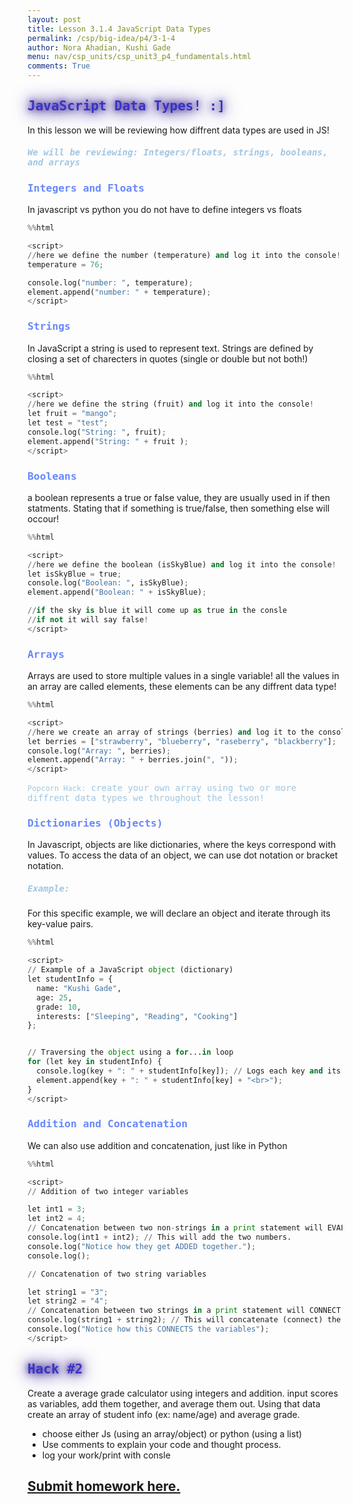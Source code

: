```yaml
---
layout: post
title: Lesson 3.1.4 JavaScript Data Types
permalink: /csp/big-idea/p4/3-1-4
author: Nora Ahadian, Kushi Gade
menu: nav/csp_units/csp_unit3_p4_fundamentals.html
comments: True
---
```


<style>
    .glow {
        color: #3634c7; /* Text color */
        text-shadow: 0 0 10px #3d238c, 0 0 20px #3d238c, 0 0 30px #3d238c; /* Glowing effect on text */
        transition: all 0.3s ease-in-out;
    }
</style>

## <span class="glow" style="font-family: Monospace;">JavaScript Data Types! :]</span>

In this lesson we will be reviewing how diffrent data types are used in JS!

##### <span style="font-family: Monospace; color: #a2c6e0">We will be reviewing: Integers/floats, strings, booleans, and arrays</span>

### <span style="font-family: Monospace; color: #6888fc">Integers and Floats</span>

In javascript vs python you do not have to define integers vs floats


```python
%%html

<script>
//here we define the number (temperature) and log it into the console!
temperature = 76;

console.log("number: ", temperature);
element.append("number: " + temperature);
</script>
```



<script>
//here we define the number (temperature) and log it into the console!
let temperature = 76;
console.log("number: ", temperature);
element.append("number: " + temperature);
</script>



### <span style="font-family: Monospace; color: #6888fc">Strings</span>

In JavaScript a string is used to represent text.  Strings are defined by closing a set of charecters in quotes (single or double but not both!)


```python
%%html

<script>
//here we define the string (fruit) and log it into the console!
let fruit = "mango";
let test = "test";
console.log("String: ", fruit);
element.append("String: " + fruit );
</script>
```



<script>
//here we define the string (fruit) and log it into the console!
let fruit = "mango";
let test = "test";
console.log("String: ", fruit);
element.append("String: " + fruit );
</script>



### <span style="font-family: Monospace; color: #6888fc">Booleans</span>

a boolean represents a true or false value, they are usually used in if then statments. Stating that if something is true/false, then something else will occour!


```python
%%html

<script>
//here we define the boolean (isSkyBlue) and log it into the console!
let isSkyBlue = true;
console.log("Boolean: ", isSkyBlue);
element.append("Boolean: " + isSkyBlue);

//if the sky is blue it will come up as true in the consle 
//if not it will say false!
</script>
```



<script>
//here we define the boolean (isSkyBlue) and log it into the console!
let isSkyBlue = true;
console.log("Boolean: ", isSkyBlue);
element.append("Boolean: " + isSkyBlue);

//if the sky is blue it will come up as true in the consle 
//if not it will say false!
</script>



### <span style="font-family: Monospace; color: #6888fc">Arrays</span>

Arrays are used to store multiple values in a single variable!  all the values in an array are called elements,  these elements can be any diffrent data type!


```python
%%html

<script>
//here we create an array of strings (berries) and log it to the console!
let berries = ["strawberry", "blueberry", "raseberry", "blackberry"];
console.log("Array: ", berries);
element.append("Array: " + berries.join(", "));
</script>
```



<script>
//here we create an array of strings (berries) and log it to the console!
let berries = ["strawberry", "blueberry", "raseberry", "blackberry"];
console.log("Array: ", berries);
element.append("Array: " + berries.join(", "));
</script>



<span style="font-family: Monospace; color: #a2c6e0">`Popcorn Hack:` create your own array using two or more diffrent data types we throughout the lesson! </span>

### <span style="font-family: Monospace; color: #6888fc">Dictionaries (Objects)</span>

In Javascript, objects are like dictionaries, where the keys correspond with values. To access the data of an object, we can use dot notation or bracket notation.

##### <span style="font-family: Monospace; color: #a2c6e0">Example:</span>

For this specific example, we will declare an object and iterate through its key-value pairs.



```python
%%html

<script>
// Example of a JavaScript object (dictionary)
let studentInfo = {
  name: "Kushi Gade",
  age: 25,
  grade: 10,
  interests: ["Sleeping", "Reading", "Cooking"]
};


// Traversing the object using a for...in loop
for (let key in studentInfo) {
  console.log(key + ": " + studentInfo[key]); // Logs each key and its associated value
  element.append(key + ": " + studentInfo[key] + "<br>");
}
</script>
```



<script>
// Example of a JavaScript object (dictionary)
let studentInfo = {
  name: "Kushi Gade",
  age: 25,
  grade: 10,
  interests: ["Sleeping", "Reading", "Cooking"]
};


// Traversing the object using a for...in loop
for (let key in studentInfo) {
  console.log(key + ": " + studentInfo[key]); // Logs each key and its associated value
  element.append(key + ": " + studentInfo[key] + "<br>");
}
</script>



### <span style="font-family: Monospace; color: #6888fc">Addition and Concatenation</span>

We can also use addition and concatenation, just like in Python


```python
%%html

<script>
// Addition of two integer variables

let int1 = 3;
let int2 = 4;
// Concatenation between two non-strings in a print statement will EVALUATE them.
console.log(int1 + int2); // This will add the two numbers.
console.log("Notice how they get ADDED together.");
console.log();

// Concatenation of two string variables

let string1 = "3";
let string2 = "4";
// Concatenation between two strings in a print statement will CONNECT them.
console.log(string1 + string2); // This will concatenate (connect) the strings.
console.log("Notice how this CONNECTS the variables");
</script>

```



<script>
// Addition of two integer variables

let int1 = 3;
let int2 = 4;
// Concatenation between two non-strings in a print statement will EVALUATE them.
console.log(int1 + int2); // This will add the two numbers.
console.log("Notice how they get ADDED together.");
console.log();

// Concatenation of two string variables

let string1 = "3";
let string2 = "4";
// Concatenation between two strings in a print statement will CONNECT them.
console.log(string1 + string2); // This will concatenate (connect) the strings.
console.log("Notice how this CONNECTS the variables");
</script>



<style>
    .glow {
        color: #3634c7; /* Text color */
        text-shadow: 0 0 10px #3d238c, 0 0 20px #3d238c, 0 0 30px #3d238c; /* Glowing effect on text */
        transition: all 0.3s ease-in-out;
    }
</style>

## <span class="glow" style="font-family: Monospace;">Hack #2</span>

Create a average grade calculator using integers and addition.  input scores as variables, add them together, and average them out.  Using that data create an array of student info (ex: name/age) and average grade.


- choose either Js (using an array/object) or python (using a list)
- Use comments to explain your code and thought process.
- log your work/print with consle



## [Submit homework here.](https://github.com/nighthawkcoders/bi5_digitaldivide/issues/369)
